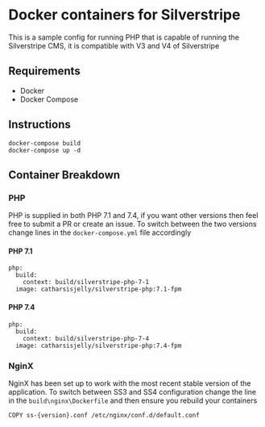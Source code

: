 # Docker containers for Silverstripe

This is a sample config for running PHP that is capable of running the Silverstripe CMS, it is compatible with V3 and V4 of Silverstripe

## Requirements

 * Docker
 * Docker Compose

## Instructions

```
docker-compose build
docker-compose up -d
```

## Container Breakdown

### PHP

PHP is supplied in both PHP 7.1 and 7.4, if you want other versions then feel free to submit a PR or create an issue. To switch between the two versions change lines in the `docker-compose.yml` file accordingly

#### PHP 7.1

```
php:
  build:
    context: build/silverstripe-php-7-1
  image: catharsisjelly/silverstripe-php:7.1-fpm
```

#### PHP 7.4

```
php:
  build:
    context: build/silverstripe-php-7-4
  image: catharsisjelly/silverstripe-php:7.4-fpm
```

### NginX

NginX has been set up to work with the most recent stable version of the application. To switch between SS3 and SS4 configuration change the line in the `build\nginx\Dockerfile` and then ensure you rebuild your containers

```
COPY ss-{version}.conf /etc/nginx/conf.d/default.conf
```
